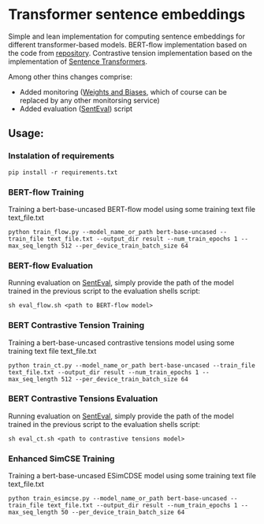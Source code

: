 # Transformer sentence embeddings

Simple and lean implementation for computing sentence embeddings for different transformer-based models. BERT-flow implementation based on the code from [repository](https://github.com/UKPLab/pytorch-bertflow). Contrastive tension implementation based on the implementation of [Sentence Transformers](https://github.com/UKPLab/sentence-transformers).

Among other thins changes comprise:
* Added monitoring ([Weights and Biases](https://wandb.ai), which of course can be replaced by any other monitorsing service)
* Added evaluation ([SentEval](https://github.com/facebookresearch/SentEval)) script

## Usage:

### Instalation of requirements

```
pip install -r requirements.txt
```

### BERT-flow Training 

Training a bert-base-uncased BERT-flow model using some training text file text_file.txt
```
python train_flow.py --model_name_or_path bert-base-uncased --train_file text_file.txt --output_dir result --num_train_epochs 1 --max_seq_length 512 --per_device_train_batch_size 64
```

### BERT-flow Evaluation

Running evaluation on [SentEval](https://github.com/facebookresearch/SentEval), simply provide the path of the model trained in the previous script to the evaluation shells script:

```
sh eval_flow.sh <path to BERT-flow model>
```


### BERT Contrastive Tension Training 

Training a bert-base-uncased contrastive tensions model using some training text file text_file.txt
```
python train_ct.py --model_name_or_path bert-base-uncased --train_file text_file.txt --output_dir result --num_train_epochs 1 --max_seq_length 512 --per_device_train_batch_size 64
```

### BERT Contrastive Tensions Evaluation

Running evaluation on [SentEval](https://github.com/facebookresearch/SentEval), simply provide the path of the model trained in the previous script to the evaluation shells script:

```
sh eval_ct.sh <path to contrastive tensions model>
```

### Enhanced SimCSE Training

Training a bert-base-uncased ESimCDSE model using some training text file text_file.txt
```
python train_esimcse.py --model_name_or_path bert-base-uncased --train_file text_file.txt --output_dir result --num_train_epochs 1 --max_seq_length 50 --per_device_train_batch_size 64
```

